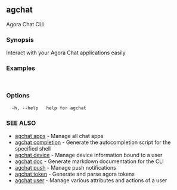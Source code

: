 ## agchat

Agora Chat CLI

### Synopsis

Interact with your Agora Chat applications easily

### Examples

```


```

### Options

```
  -h, --help   help for agchat
```

### SEE ALSO

* [agchat apps](agchat_apps.md)	 - Manage all chat apps
* [agchat completion](agchat_completion.md)	 - Generate the autocompletion script for the specified shell
* [agchat device](agchat_device.md)	 - Manage device information bound to a user
* [agchat doc](agchat_doc.md)	 - Generate markdown documentation for the CLI
* [agchat push](agchat_push.md)	 - Manage push notifications
* [agchat token](agchat_token.md)	 - Generate and parse agora tokens
* [agchat user](agchat_user.md)	 - Manage various attributes and actions of a user

